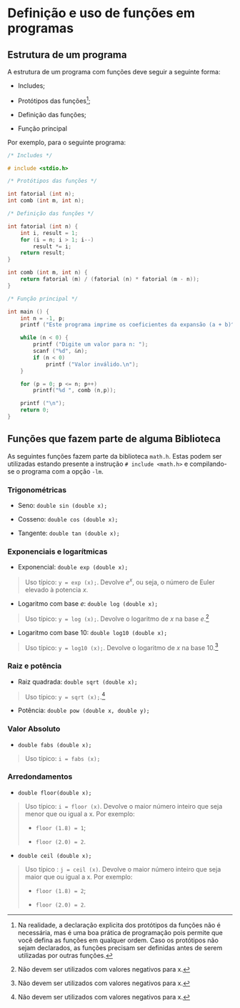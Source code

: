 # Definição e uso de funções em programas

## Estrutura de um programa

A estrutura de um programa com funções deve seguir a seguinte forma:

- Includes;

- Protótipos das funções[^1];

- Definição das funções;

- Função principal

Por exemplo, para o seguinte programa:

```c
/* Includes */

# include <stdio.h>

/* Protótipos das funções */

int fatorial (int n);
int comb (int m, int n);

/* Definição das funções */

int fatorial (int n) {
    int i, result = 1;
    for (i = n; i > 1; i--)
        result *= i;
    return result;    
}

int comb (int m, int n) {
    return fatorial (m) / (fatorial (n) * fatorial (m - n));
}

/* Função principal */

int main () {
    int n = -1, p;
    printf ("Este programa imprime os coeficientes da expansão (a + b)^n, para um valor inteiro n >= 0.\n");

    while (n < 0) {
        printf ("Digite um valor para n: ");
        scanf ("%d", &n);
        if (n < 0)
            printf ("Valor inválido.\n");
    }

    for (p = 0; p <= n; p++)
        printf("%d ", comb (n,p));

    printf ("\n");
    return 0;
}
```

## Funções que fazem parte de alguma Biblioteca

As seguintes funções fazem parte da biblioteca `math.h`. Estas podem ser utilizadas estando presente a instrução `# include <math.h>` e compilando-se o programa com a opção `-lm`.

### Trigonométricas

- Seno: `double sin (double x);`

- Cosseno: `double cos (double x);`

- Tangente: `double tan (double x);`

### Exponenciais e logarítmicas

- Exponencial: `double exp (double x);`

> Uso típico: `y = exp (x);`. Devolve $e^x$, ou seja, o número de Euler elevado à potencia $x$.

- Logaritmo com base $e$: `double log (double x);`

> Uso típico: `y = log (x);`. Devolve o logaritmo de $x$ na base $e$.[^2]

- Logaritmo com base 10: `double log10 (double x);`

> Uso típico: `y = log10 (x);`. Devolve o logaritmo de $x$ na base 10.[^2]

### Raiz e potência

- Raiz quadrada: `double sqrt (double x);`

> Uso típico: `y = sqrt (x);`.[^2]

- Potência: `double pow (double x, double y);`

### Valor Absoluto

- `double fabs (double x);`

> Uso típico: `i = fabs (x);`

### Arredondamentos

- `double floor(double x);`

> Uso típico: `i = floor (x)`.  Devolve o maior número inteiro que seja menor que ou igual a x. Por exemplo:
> 
> - `floor (1.8) = 1`;
> 
> - `floor (2.0) = 2`.

- `double ceil (double x);`

> Uso típico : `j = ceil (x)`. Devolve o maior número inteiro que seja maior que ou igual a x. Por exemplo:
> 
> - `floor (1.8) = 2`;
> 
> - `floor (2.0) = 2`.

[^1]: Na realidade, a declaração explicita dos protótipos da funções não é necessária, mas é uma boa prática de programação pois permite que você defina as funções em qualquer ordem.
Caso os protótipos não sejam declarados, as funções precisam ser definidas antes de serem utilizadas por outras funções.

[^2]: Não devem ser utilizados com valores negativos para x.